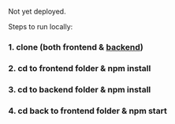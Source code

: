 Not yet deployed.

Steps to run locally:

### 1. clone (both frontend & [backend](https://github.com/derogate/talk_therapy_backend))
### 2. cd to frontend folder & npm install
### 3. cd to backend folder & npm install
### 4. cd back to frontend folder & npm start
